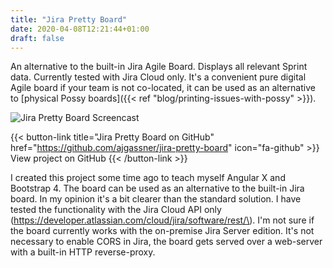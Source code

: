 ```yaml
---
title: "Jira Pretty Board"
date: 2020-04-08T12:21:44+01:00
draft: false
---
```


An alternative to the built-in Jira Agile Board. Displays all relevant Sprint data. Currently tested with Jira Cloud only.
It's a convenient pure digital Agile board if your team is not co-located, it can be used as an alternative to
[physical Possy boards]({{< ref "blog/printing-issues-with-possy" >}}).


<!--more-->

![Jira Pretty Board Screencast](screencast.gif)

{{< button-link title="Jira Pretty Board on GitHub" href="https://github.com/ajgassner/jira-pretty-board" icon="fa-github" >}}
	View project on GitHub
{{< /button-link >}}

I created this project some time ago to teach myself Angular X and Bootstrap 4. The board can be used as an alternative to
the built-in Jira board. In my opinion it's a bit clearer than the standard solution. I have tested the functionality with
the Jira Cloud API only (https://developer.atlassian.com/cloud/jira/software/rest/\). I'm not sure if the board currently
works with the on-premise Jira Server edition. It's not necessary to enable CORS in Jira, the board gets served over a
web-server with a built-in HTTP reverse-proxy.
